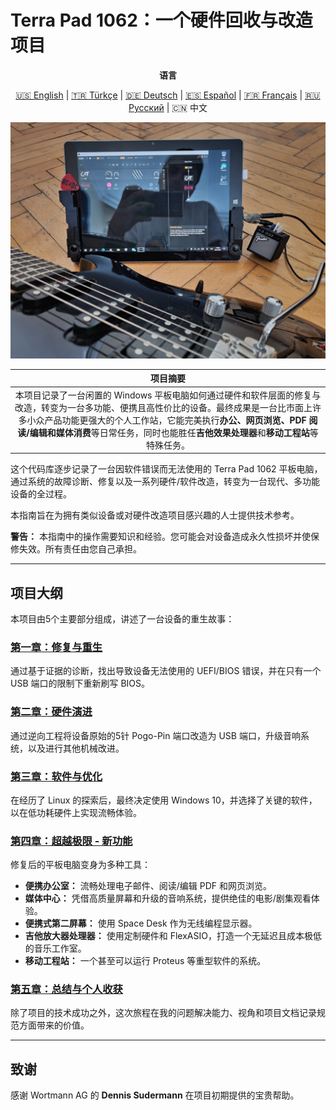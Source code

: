 # Terra Pad 1062：一个硬件回收与改造项目

<div align="center">

**语言**

<a href="../../README.md">🇺🇸 English</a> | <a href="../tr/README.md">🇹🇷 Türkçe</a> | <a href="../de/README.md">🇩🇪 Deutsch</a> | <a href="../es/README.md">🇪🇸 Español</a> | <a href="../fr/README.md">🇫🇷 Français</a> | <a href="../ru/README.md">🇷🇺 Русский</a> | 🇨🇳 中文

</div>

<p align="center">
  <img src="../../assets/images/guitar_and_tablet_close_photo.jpg" width="650">
</p>

| **项目摘要** |
| :---: |
| 本项目记录了一台闲置的 Windows 平板电脑如何通过硬件和软件层面的修复与改造，转变为一台多功能、便携且高性价比的设备。最终成果是一台比市面上许多小众产品功能更强大的个人工作站，它能完美执行**办公、网页浏览、PDF 阅读/编辑和媒体消费**等日常任务，同时也能胜任**吉他效果处理器**和**移动工程站**等特殊任务。 |

这个代码库逐步记录了一台因软件错误而无法使用的 Terra Pad 1062 平板电脑，通过系统的故障诊断、修复以及一系列硬件/软件改造，转变为一台现代、多功能设备的全过程。

本指南旨在为拥有类似设备或对硬件改造项目感兴趣的人士提供技术参考。

**警告：** 本指南中的操作需要知识和经验。您可能会对设备造成永久性损坏并使保修失效。所有责任由您自己承担。

---

## 项目大纲

本项目由5个主要部分组成，讲述了一台设备的重生故事：

### **[第一章：修复与重生](./1_修复与重生.md)**
通过基于证据的诊断，找出导致设备无法使用的 UEFI/BIOS 错误，并在只有一个 USB 端口的限制下重新刷写 BIOS。

### **[第二章：硬件演进](./2_硬件演进.md)**
通过逆向工程将设备原始的5针 Pogo-Pin 端口改造为 USB 端口，升级音响系统，以及进行其他机械改进。

### **[第三章：软件与优化](./3_软件与优化.md)**
在经历了 Linux 的探索后，最终决定使用 Windows 10，并选择了关键的软件，以在低功耗硬件上实现流畅体验。

### **[第四章：超越极限 - 新功能](./4_超越极限.md)**
修复后的平板电脑变身为多种工具：
*   **便携办公室：** 流畅处理电子邮件、阅读/编辑 PDF 和网页浏览。
*   **媒体中心：** 凭借高质量屏幕和升级的音响系统，提供绝佳的电影/剧集观看体验。
*   **便携式第二屏幕：** 使用 Space Desk 作为无线编程显示器。
*   **吉他放大器处理器：** 使用定制硬件和 FlexASIO，打造一个无延迟且成本极低的音乐工作室。
*   **移动工程站：** 一个甚至可以运行 Proteus 等重型软件的系统。

### **[第五章：总结与个人收获](./5_项目总结与收获.md)**
除了项目的技术成功之外，这次旅程在我的问题解决能力、视角和项目文档记录规范方面带来的价值。

---

## 致谢

感谢 Wortmann AG 的 **Dennis Sudermann** 在项目初期提供的宝贵帮助。